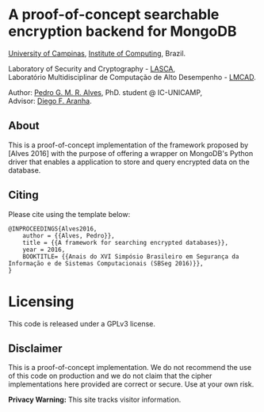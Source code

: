 # A proof-of-concept searchable encryption backend for MongoDB

[University of Campinas](http://www.unicamp.br), [Institute of Computing](http://www.ic.unicamp.br), Brazil.

Laboratory of Security and Cryptography - [LASCA](http://www.lasca.ic.unicamp.br),<br>
Laboratório Multidisciplinar de Computação de Alto Desempenho - [LMCAD](http://www.lmcad.ic.unicamp.br). <br>

Author: [Pedro G. M. R. Alves](http://www.iampedro.com), PhD. student @ IC-UNICAMP,<br/>
Advisor: [Diego F. Aranha](http://www.ic.unicamp.br/~dfaranha). <br/>

## About

This is a proof-of-concept implementation of the framework proposed by [Alves 2016] with the purpose of offering a wrapper on MongoDB's Python driver that enables a application to store and query encrypted data on the database.

## Citing
Please cite using the template below:

	@INPROCEEDINGS{Alves2016,
 		author = {{Alves, Pedro}},
  		title = {{A framework for searching encrypted databases}},
  		year = 2016,
  		BOOKTITLE= {{Anais do XVI Simpósio Brasileiro em Segurança da Informação e de Sistemas Computacionais (SBSeg 2016)}},
	}


# Licensing

This code is released under a GPLv3 license.

## Disclaimer

This is a proof-of-concept implementation. We do not recommend the use of this code on production and we do not claim that the cipher implementations here provided are correct or secure. Use at your own risk.


**Privacy Warning:** This site tracks visitor information.

